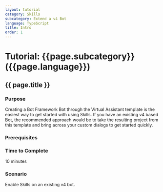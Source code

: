 ```yaml
---
layout: tutorial
category: Skills
subcategory: Extend a v4 Bot
language: TypeScript
title: Intro
order: 1
---
```


# Tutorial: {{page.subcategory}} ({{page.language}})

## {{ page.title }}

### Purpose

Creating a Bot Framework Bot through the Virtual Assistant template is the easiest way to get started with using Skills. If you have an existing v4 based Bot, the recommended approach would be to take the resulting project from this template and bring across your custom dialogs to get started quickly.

### Prerequisites

### Time to Complete

10 minutes

### Scenario

Enable Skills on an existing v4 bot.